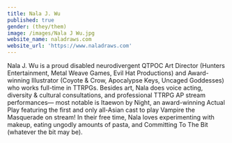 ```yaml
---
title: Nala J. Wu
published: true
gender: (they/them)
image: /images/Nala J Wu.jpg
website_name: naladraws.com
website_url: 'https://www.naladraws.com'
---
```


Nala J. Wu is a proud disabled neurodivergent QTPOC Art Director (Hunters Entertainment, Metal Weave Games, Evil Hat Productions) and Award-winning Illustrator (Coyote & Crow, Apocalypse Keys, Uncaged Goddesses) who works full-time in TTRPGs. Besides art, Nala does voice acting, diversity & cultural consultations, and professional TTRPG AP stream performances— most notable is Itaewon by Night, an award-winning Actual Play featuring the first and only all-Asian cast to play Vampire the Masquerade on stream! In their free time, Nala loves experimenting with makeup, eating ungodly amounts of pasta, and Committing To The Bit (whatever the bit may be).
